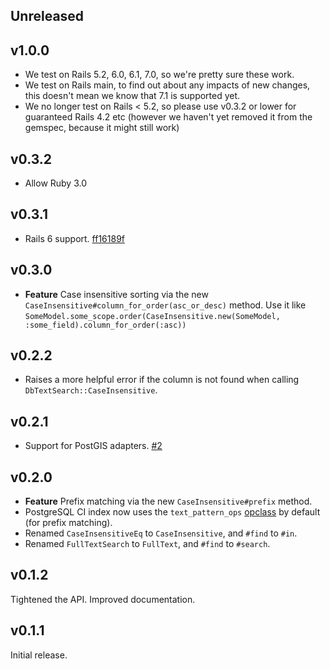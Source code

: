 ## Unreleased

## v1.0.0

* We test on Rails 5.2, 6.0, 6.1, 7.0, so we're pretty sure these work.
* We test on Rails main, to find out about any impacts of new changes, this doesn't mean we know that 7.1 is supported yet.
* We no longer test on Rails < 5.2, so please use v0.3.2 or lower for guaranteed Rails 4.2 etc (however we haven't yet removed it from the gemspec, because it might still work)

## v0.3.2

* Allow Ruby 3.0

## v0.3.1

* Rails 6 support.
  [ff16189f](https://github.com/thredded/db_text_search/commit/ff16189fdc7b1bf7b66e4bedc27483aaf3e75414)

## v0.3.0

* **Feature** Case insensitive sorting via the new `CaseInsensitive#column_for_order(asc_or_desc)` method. Use it like `SomeModel.some_scope.order(CaseInsensitive.new(SomeModel, :some_field).column_for_order(:asc))`

## v0.2.2

* Raises a more helpful error if the column is not found when calling
  `DbTextSearch::CaseInsensitive`.

## v0.2.1

* Support for PostGIS adapters.
  [#2](https://github.com/thredded/db_text_search/issues/2)

## v0.2.0

* **Feature** Prefix matching via the new `CaseInsensitive#prefix` method.
* PostgreSQL CI index now uses the `text_pattern_ops` [opclass] by default (for prefix matching).
* Renamed `CaseInsensitiveEq` to `CaseInsensitive`, and `#find` to `#in`.
* Renamed `FullTextSearch` to `FullText`, and `#find` to `#search`.

[opclass]: http://www.postgresql.org/docs/9.5/static/indexes-opclass.html

## v0.1.2

Tightened the API. Improved documentation.

## v0.1.1

Initial release.
